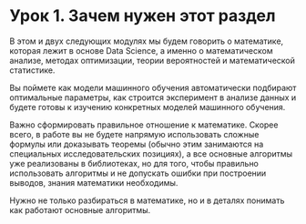 # Урок 1. Зачем нужен этот раздел

В этом и двух следующих модулях мы будем говорить о математике, которая лежит в основе Data Science, а именно о математическом анализе, методах оптимизации, теории вероятностей и математической статистике.

Вы поймете как модели машинного обучения автоматически подбирают оптимальные параметры, как строится эксперимент в анализе данных и будете готовы к изучению конкретных моделей машинного обучения.

Важно сформировать правильное отношение к математике. Скорее всего, в работе вы не будете напрямую использовать сложные формулы или доказывать теоремы (обычно этим занимаются на специальных исследовательских позициях), а все основные алгоритмы уже реализованы в библиотеках, но для того, чтобы правильно использовать алгоритмы и не допускать ошибки при построении выводов, знания математики необходимы.

Нужно не только разбираться в математике, но и в деталях понимать как работают основные алгоритмы.
